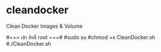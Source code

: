 # cleandocker
Clean Docker Images &amp; Volume

#=== เข้า สิทธิ์ root ===#
#sudo su
#chmod +x CleanDocker.sh
#./CleanDocker.sh
